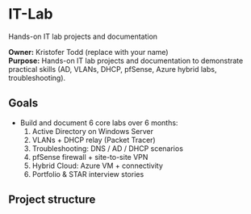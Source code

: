 # IT-Lab
Hands-on IT lab projects and documentation

**Owner:** Kristofer Todd (replace with your name)  
**Purpose:** Hands-on IT lab projects and documentation to demonstrate practical skills (AD, VLANs, DHCP, pfSense, Azure hybrid labs, troubleshooting).

## Goals
- Build and document 6 core labs over 6 months:
  1. Active Directory on Windows Server
  2. VLANs + DHCP relay (Packet Tracer)
  3. Troubleshooting: DNS / AD / DHCP scenarios
  4. pfSense firewall + site-to-site VPN
  5. Hybrid Cloud: Azure VM + connectivity
  6. Portfolio & STAR interview stories

## Project structure
